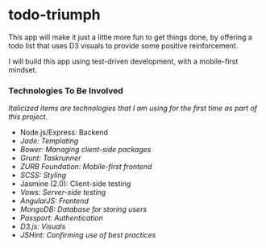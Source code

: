 todo-triumph
============

This app will make it just a little more fun to get things done, by offering a todo list that uses D3 visuals to provide some positive reinforcement.

I will build this app using test-driven development, with a mobile-first mindset.

### Technologies To Be Involved
*Italicized items are technologies that I am using for the first time as part of this project.*
- Node.js/Express: Backend
- *Jade: Templating*
- *Bower: Managing client-side packages*
- *Grunt: Taskrunner*
- *ZURB Foundation: Mobile-first frontend*
- *SCSS: Styling*
- Jasmine (2.0): Client-side testing
- *Vows: Server-side testing*
- *AngularJS: Frontend*
- *MongoDB: Database for storing users*
- *Passport: Authentication*
- *D3.js: Visuals*
- *JSHint: Confirming use of best practices*
